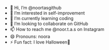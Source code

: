 - 👋 Hi, I’m @noortasgithub
- 👀 I’m interested in self-improvement 
- 🌱 I’m currently learning coding
- 💞️ I’m looking to collaborate on GitHub 
- 📫 How to reach me @noor.t.a.s on Instagram 
- 😄 Pronouns: noora
- ⚡ Fun fact: I love Halloween🎃 

<!---
noortasgithub/noortasgithub is a ✨ special ✨ repository because its `README.md` (this file) appears on your GitHub profile.
You can click the Preview link to take a look at your changes.
--->

